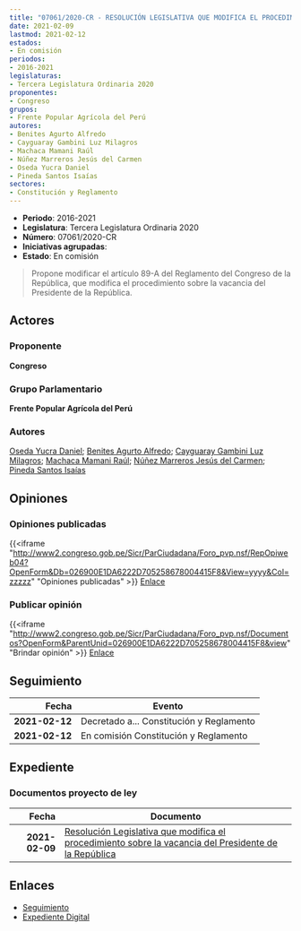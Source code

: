```yaml
---
title: "07061/2020-CR - RESOLUCIÓN LEGISLATIVA QUE MODIFICA EL PROCEDIMIENTO SOBRE LA VACANCIA DEL PRESIDENTE DE LA REPÚBLICA"
date: 2021-02-09
lastmod: 2021-02-12
estados:
- En comisión
periodos:
- 2016-2021
legislaturas:
- Tercera Legislatura Ordinaria 2020
proponentes:
- Congreso
grupos:
- Frente Popular Agrícola del Perú
autores:
- Benites Agurto Alfredo
- Cayguaray Gambini Luz Milagros
- Machaca Mamani Raúl
- Núñez Marreros Jesús del Carmen
- Oseda Yucra Daniel
- Pineda Santos Isaías
sectores:
- Constitución y Reglamento
---
```

- **Periodo**: 2016-2021
- **Legislatura**: Tercera Legislatura Ordinaria 2020
- **Número**: 07061/2020-CR
- **Iniciativas agrupadas**: 
- **Estado**: En comisión

> Propone modificar el artículo 89-A del Reglamento del Congreso de la República, que modifica el procedimiento sobre la vacancia del Presidente de la República.


## Actores

### Proponente

**Congreso**

### Grupo Parlamentario

**Frente Popular Agrícola del Perú**

### Autores

[Oseda Yucra Daniel](mailto:mailto:doseday@congreso.gob.pe); [Benites Agurto Alfredo](mailto:mailto:abenites@congreso.gob.pe); [Cayguaray Gambini Luz Milagros](mailto:mailto:lcayguaray@congreso.gob.pe); [Machaca Mamani Raúl](mailto:mailto:rmachaca@congreso.gob.pe); [Núñez Marreros Jesús del Carmen](mailto:mailto:jnunez@congreso.gob.pe); [Pineda Santos Isaías](mailto:mailto:ipineda@congreso.gob.pe)

## Opiniones

### Opiniones publicadas

{{<iframe "http://www2.congreso.gob.pe/Sicr/ParCiudadana/Foro_pvp.nsf/RepOpiweb04?OpenForm&Db=026900E1DA6222D705258678004415F8&View=yyyy&Col=zzzzz" "Opiniones publicadas" >}}
[Enlace](http://www2.congreso.gob.pe/Sicr/ParCiudadana/Foro_pvp.nsf/RepOpiweb04?OpenForm&Db=026900E1DA6222D705258678004415F8&View=yyyy&Col=zzzzz)

### Publicar opinión

{{<iframe "http://www2.congreso.gob.pe/Sicr/ParCiudadana/Foro_pvp.nsf/Documentos?OpenForm&ParentUnid=026900E1DA6222D705258678004415F8&view" "Brindar opinión" >}}
[Enlace](http://www2.congreso.gob.pe/Sicr/ParCiudadana/Foro_pvp.nsf/Documentos?OpenForm&ParentUnid=026900E1DA6222D705258678004415F8&view)


## Seguimiento

| Fecha | Evento |
|------:|--------|
| **2021-02-12** | Decretado a... Constitución y Reglamento |
| **2021-02-12** | En comisión Constitución y Reglamento |

## Expediente

### Documentos proyecto de ley

| Fecha | Documento |
|------:|-----------|
| **2021-02-09** | [Resolución Legislativa que modifica el procedimiento sobre la vacancia del Presidente de la República](http://www.leyes.congreso.gob.pe/Documentos/2016_2021/Proyectos_de_Ley_y_de_Resoluciones_Legislativas/PL07061-20210209.pdf) |

## Enlaces

- [Seguimiento](http://www2.congreso.gob.pe/Sicr/TraDocEstProc/CLProLey2016.nsf/f7fff46988ca05b1052578e100829cc7/7a84b4066748435005258678007419c4?OpenDocument)
- [Expediente Digital](http://www2.congreso.gob.pe/Sicr/TraDocEstProc/Expvirt_2011.nsf/visbusqptramdoc1621/07061?opendocument)

